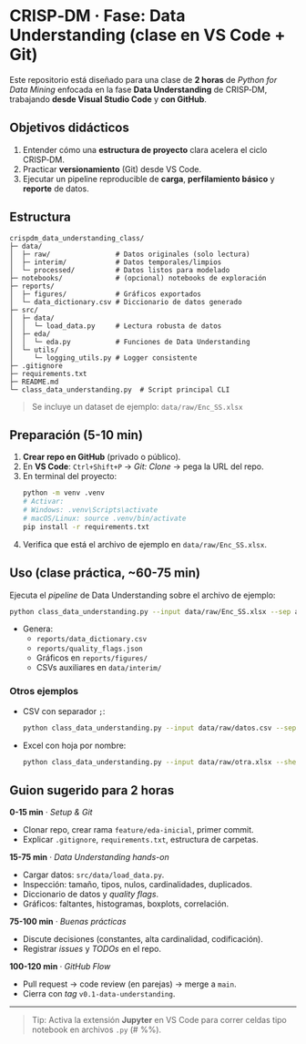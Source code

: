 # CRISP‑DM · Fase: **Data Understanding** (clase en VS Code + Git)

Este repositorio está diseñado para una clase de **2 horas** de *Python for Data Mining* enfocada en la fase **Data Understanding** de CRISP‑DM, trabajando **desde Visual Studio Code** y **con GitHub**.

## Objetivos didácticos
1. Entender cómo una **estructura de proyecto** clara acelera el ciclo CRISP‑DM.
2. Practicar **versionamiento** (Git) desde VS Code.
3. Ejecutar un pipeline reproducible de **carga**, **perfilamiento básico** y **reporte** de datos.

## Estructura
```
crispdm_data_understanding_class/
├─ data/
│  ├─ raw/                # Datos originales (solo lectura)
│  ├─ interim/            # Datos temporales/limpios
│  └─ processed/          # Datos listos para modelado
├─ notebooks/             # (opcional) notebooks de exploración
├─ reports/
│  ├─ figures/            # Gráficos exportados
│  └─ data_dictionary.csv # Diccionario de datos generado
├─ src/
│  ├─ data/
│  │  └─ load_data.py     # Lectura robusta de datos
│  ├─ eda/
│  │  └─ eda.py           # Funciones de Data Understanding
│  └─ utils/
│     └─ logging_utils.py # Logger consistente
├─ .gitignore
├─ requirements.txt
├─ README.md
└─ class_data_understanding.py  # Script principal CLI
```

> Se incluye un dataset de ejemplo: `data/raw/Enc_SS.xlsx`

## Preparación (5-10 min)
1. **Crear repo en GitHub** (privado o público).
2. En **VS Code**: `Ctrl+Shift+P` → *Git: Clone* → pega la URL del repo.
3. En terminal del proyecto:
   ```bash
   python -m venv .venv
   # Activar:
   # Windows: .venv\Scripts\activate
   # macOS/Linux: source .venv/bin/activate
   pip install -r requirements.txt
   ```
4. Verifica que está el archivo de ejemplo en `data/raw/Enc_SS.xlsx`.

## Uso (clase práctica, ~60-75 min)
Ejecuta el *pipeline* de Data Understanding sobre el archivo de ejemplo:
```bash
python class_data_understanding.py --input data/raw/Enc_SS.xlsx --sep auto --sheet 0
```
- Genera:
  - `reports/data_dictionary.csv`
  - `reports/quality_flags.json`
  - Gráficos en `reports/figures/`
  - CSVs auxiliares en `data/interim/`

### Otros ejemplos
- CSV con separador `;`:
  ```bash
  python class_data_understanding.py --input data/raw/datos.csv --sep ";"
  ```
- Excel con hoja por nombre:
  ```bash
  python class_data_understanding.py --input data/raw/otra.xlsx --sheet "Hoja1"
  ```

## Guion sugerido para 2 horas
**0-15 min** · *Setup & Git*
- Clonar repo, crear rama `feature/eda-inicial`, primer commit.
- Explicar `.gitignore`, `requirements.txt`, estructura de carpetas.

**15-75 min** · *Data Understanding hands-on*
- Cargar datos: `src/data/load_data.py`.
- Inspección: tamaño, tipos, nulos, cardinalidades, duplicados.
- Diccionario de datos y *quality flags*.
- Gráficos: faltantes, histogramas, boxplots, correlación.

**75-100 min** · *Buenas prácticas*
- Discute decisiones (constantes, alta cardinalidad, codificación).
- Registrar *issues* y *TODOs* en el repo.

**100-120 min** · *GitHub Flow*
- Pull request → code review (en parejas) → merge a `main`.
- Cierra con *tag* `v0.1-data-understanding`.

---

> Tip: Activa la extensión **Jupyter** en VS Code para correr celdas tipo notebook en archivos `.py` (# %%).